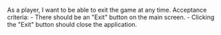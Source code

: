 As a player, I want to be able to exit the game at any time.
    Acceptance criteria:
    - There should be an "Exit" button on the main screen.
    - Clicking the "Exit" button should close the application.